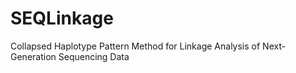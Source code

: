 # SEQLinkage
Collapsed Haplotype Pattern Method for Linkage Analysis of Next-Generation Sequencing Data
